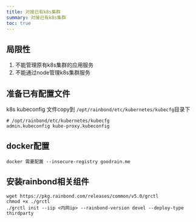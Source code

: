 ```yaml
---
title: 对接已有k8s集群
summary: 对接已有k8s集群
toc: true
---
```


## 局限性

1. 不能管理原有k8s集群的应用服务
2. 不能通过node管理k8s集群服务

## 准备已有配置文件

k8s kubeconfig 文件copy到 `/opt/rainbond/etc/kubernetes/kubecfg`目录下  

```
# /opt/rainbond/etc/kubernetes/kubecfg
admin.kubeconfig kube-proxy.kubeconfig
```

## docker配置

```
docker 需要配置 --insecure-registry goodrain.me
```

## 安装rainbond相关组件

```
wget https://pkg.rainbond.com/releases/common/v5.0/grctl
chmod +x ./grctl
./grctl init --iip <内网ip> --rainbond-version devel --deploy-type thirdparty 
```

